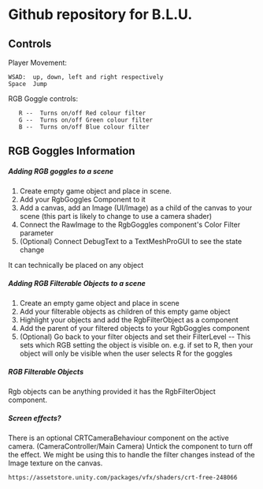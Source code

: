 # Github repository for B.L.U.

## Controls ##

 Player Movement:
 ``` 
 WSAD:  up, down, left and right respectively 
 Space  Jump
 ```
 
 RGB Goggle controls: 
 ```
    R --  Turns on/off Red colour filter
    G --  Turns on/off Green colour filter
    B --  Turns on/off Blue colour filter

```

## RGB Goggles Information
##### Adding RGB goggles to a scene

1. Create empty game object and place in scene.
2. Add your RgbGoggles Component to it
3. Add a  canvas, add an Image (UI/Image) as a child of the canvas to your scene   (this part is likely to change to use a camera shader)
4. Connect the RawImage to the RgbGoggles component's Color Filter parameter
5. (Optional) Connect DebugText to a TextMeshProGUI to see the state change

It can technically be placed on any object 

##### Adding RGB Filterable Objects to a scene

1. Create an empty game object and place in scene
2. Add your filterable objects as children of this empty game object
3. Highlight your objects and add the RgbFilterObject as a component
4. Add the parent of your filtered objects to your RgbGoggles component
5. (Optional) Go back to your filter objects and set their FilterLevel -- This sets which RGB setting the object is visible on. e.g. if set to R, then your object will only be visible when the user selects R for the goggles

##### RGB Filterable Objects
Rgb objects can be anything provided it has the RgbFilterObject component.

##### Screen effects?
There is an optional CRTCameraBehaviour component on the active camera. (CameraController/Main Camera)
Untick the component to turn off the effect. We might be using this to handle the filter changes instead of the Image texture on the canvas.

`https://assetstore.unity.com/packages/vfx/shaders/crt-free-248066`
